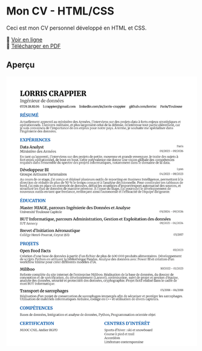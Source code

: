 # Mon CV - HTML/CSS

Ceci est mon CV personnel développé en HTML et CSS.

🔗 [Voir en ligne](https://lorrisc.github.io/curriculum-vitae/)  
📄 [Télécharger en PDF](./CV_Lorris_CRAPPIER_public.pdf)

## Aperçu

![aperçu du CV](./preview_cv.png)